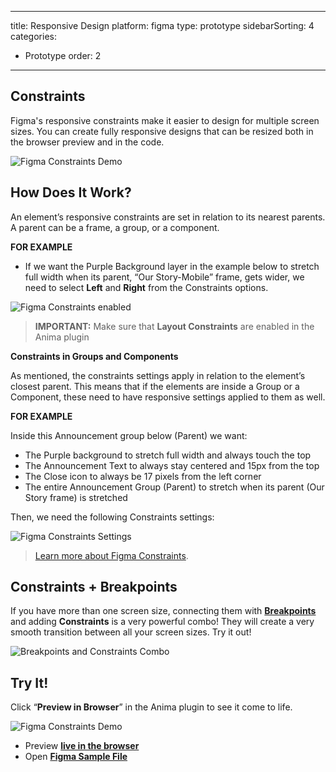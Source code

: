 
---
title: Responsive Design
platform: figma
type: prototype
sidebarSorting: 4
categories: 
- Prototype
order: 2
---

## Constraints

Figma's responsive constraints make it easier to design for multiple screen sizes. You can create fully responsive designs that can be resized both in the browser preview and in the code.

![Figma Constraints Demo](https://p46.f4.n0.cdn.getcloudapp.com/items/bLuRAk8r/Constraints%20demo%20GIF.gif?source=viewer&v=fda204d6fe522bb2d172eb2d4e5b6db2)


## How Does It Work?

An element’s responsive constraints are set in relation to its nearest parents. A parent can be a frame, a group, or a component.

**FOR EXAMPLE**
-   If we want the Purple Background layer in the example below to stretch full width when its parent, “Our Story-Mobile” frame, gets wider, we need to select **Left** and **Right** from the Constraints options.

![Figma Constraints enabled](https://animaapp.s3.amazonaws.com/docs/figma/Figma%20cupcake%20constraints%202.png)

> **IMPORTANT:** Make sure that **Layout Constraints** are enabled in the Anima plugin
> 

**Constraints in Groups and Components**

As mentioned, the constraints settings apply in relation to the element’s closest parent. This means that if the elements are inside a Group or a Component, these need to have responsive settings applied to them as well.

**FOR EXAMPLE**

Inside this Announcement group below (Parent) we want:

-   The Purple background to stretch full width and always touch the top
-   The Announcement Text to always stay centered and 15px from the top
-   The Close icon to always be 17 pixels from the left corner
-   The entire Announcement Group (Parent) to stretch when its parent (Our Story frame) is stretched


 Then, we need the following Constraints settings:

![Figma Constraints Settings](https://p46.f4.n0.cdn.getcloudapp.com/items/geuzbbZW/Constraints%20settings.png?source=viewer&v=0b4b3fbd60684b8da56c122f627751da)


>[Learn more about Figma Constraints](https://help.figma.com/hc/en-us/articles/360039957734-Apply-Constraints-to-define-how-layers-resize). 
>

## Constraints + Breakpoints

If you have more than one screen size, connecting them with [**Breakpoints**](https://docs.animaapp.com/v3/figma/prototype/breakpoints.html) and adding **Constraints** is a very powerful combo! They will create a very smooth transition between all your screen sizes. Try it out!

![Breakpoints and Constraints Combo](https://s3.amazonaws.com/animaapp/docs/figma/Figma%20cupcake%20breakpoints.png)


## Try It!

Click “**Preview in Browser**” in the Anima plugin to see it come to life.

![Figma Constraints Demo](https://p46.f4.n0.cdn.getcloudapp.com/items/bLuRAk8r/Constraints%20demo%20GIF.gif?source=viewer&v=fda204d6fe522bb2d172eb2d4e5b6db2)

 - Preview [**live in the browser**](https://responsive-cupcake.animaapp.io)
 - Open [**Figma Sample File**](https://www.figma.com/file/9JyhAlwpiCEmnS7sVxao34/Miss-Cupcake-Responsive-Sample-File)

